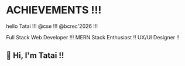 # ACHIEVEMENTS !!!
hello Tatai !!!
@cse !!!
@bcrec'2026 !!!
<!DOCTYPE html>

Full Stack Web Developer !!!
MERN Stack Enthusiast !!
UX/UI Designer !!

## 👋 Hi, I'm Tatai !!
